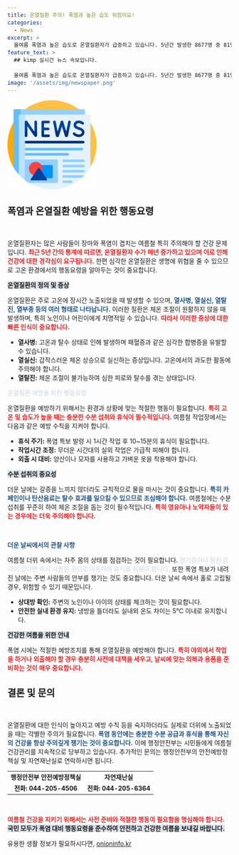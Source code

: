 ```yaml
---
title: 온열질환 주의! 폭염과 높은 습도 위험이요!
categories:
  - News
excerpt: >
  올여름 폭염과 높은 습도로 온열질환자가 급증하고 있습니다. 5년간 발생한 8677명 중 81명이 사망, 특히 60대 이상 안전 주의 필요! 야외활동 자제와 수분 섭취로 건강을 지키세요!
feature_text: >
  ## kimp 실시간 뉴스 속보입니다.

  올여름 폭염과 높은 습도로 온열질환자가 급증하고 있습니다. 5년간 발생한 8677명 중 81명이 사망, 특히 60대 이상 안전 주의 필요! 야외활동 자제와 수분 섭취로 건강을 지키세요!
image: '/assets/img/newspaper.png'
---
```


<p><img src="/assets/img/newspaper.png" alt="kimplant 속보" /></p>

<h2 data-ke-size="size26">폭염과 온열질환 예방을 위한 행동요령</h2>

<p data-ke-size="size16">&nbsp;</p>

<p>온열질환자는 많은 사람들이 장마와 폭염이 겹치는 여름철 특히 주의해야 할 건강 문제입니다. <b><span style="color: #ee2323;">최근 5년 간의 통계에 따르면, 온열질환자 수가 매년 증가하고 있으며 이로 인해 건강에 대한 경각심이 요구됩니다.</span></b> 한편 심각한 온열질환은 생명에 위협을 줄 수 있으므로 고온 환경에서의 행동요령을 알아두는 것이 중요합니다.</p>

<p><b><span style="background-color: #21538527;">온열질환의 정의 및 증상</span></b></p>

<p>온열질환은 주로 고온에 장시간 노출되었을 때 발생할 수 있으며, <b><span style="color: #1a5490;">열사병, 열실신, 열탈진, 열부종 등의 여러 형태로 나타납니다.</span></b> 이러한 질환은 체온 조절이 원활하지 않을 때 발생하며, 특히 노인이나 어린이에게 치명적일 수 있습니다. <b><span style="color: #ee2323;">따라서 이러한 증상에 대한 빠른 인식이 중요합니다.</span></b></p>

<ul>
  <li><b>열사병:</b> 고온과 탈수 상태로 인해 발생하며 패혈증과 같은 심각한 합병증을 유발할 수 있습니다.</li>
  <li><b>열실신:</b> 갑작스러운 체온 상승으로 실신하는 증상입니다. 고온에서의 과도한 활동에 주의해야 합니다.</li>
  <li><b>열탈진:</b> 체온 조절이 불가능하여 심한 피로와 탈수를 겪는 상태입니다.</li>
</ul>

<p><b><span style="color: #21538527;">온열질환 예방을 위한 행동요령</span></b></p>

<p>온열질환을 예방하기 위해서는 환경과 상황에 맞는 적절한 행동이 필요합니다. <b><span style="color: #ee2323;">특히 고온 및 습도가 높을 때는 충분한 수분 섭취와 휴식이 필수적입니다.</span></b> 여름철 작업장에서는 다음과 같은 예방 수칙을 지켜야 합니다.</p>

<ul>
  <li><b>휴식 주기:</b> 폭염 특보 발령 시 1시간 작업 후 10~15분의 휴식이 필요합니다.</li>
  <li><b>작업시간 조정:</b> 무더운 시간대의 실외 작업은 가급적 피해야 합니다.</li>
  <li><b>외출 시 대비:</b> 양산이나 모자를 사용하고 가벼운 옷을 착용해야 합니다.</li>
</ul>

<p><b><span style="background-color: #21538527;">수분 섭취의 중요성</span></b></p>

<p>더운 날에는 갈증을 느끼지 않더라도 규칙적으로 물을 마시는 것이 중요합니다. <b><span style="color: #1a5490;">특히 카페인이나 탄산음료는 탈수 효과를 일으킬 수 있으므로 조심해야 합니다.</span></b> 여름철에는 수분 섭취를 꾸준히 하여 체온 조절을 돕는 것이 필수적입니다. <b><span style="color: #ee2323;">특히 영유아나 노약자들이 있는 경우에는 더욱 주의해야 합니다.</span></b></p>

<p data-ke-size="size16">&nbsp;</p>

<p><b><span style="color: #1a5490;">더운 날씨에서의 관찰 사항</span></b></p>

<p>여름철 더위 속에서는 자주 몸의 상태를 점검하는 것이 필요합니다. <b><span style="color: #21538527;">현기증이나 탈진 감각이 있다면 즉시 시원한 곳으로 이동하여 휴식을 취해야 합니다.</span></b> 또한 폭염 특보가 내려진 날에는 주변 사람들의 안부를 챙기는 것도 중요합니다. 더운 날씨 속에서 홀로 고립될 경우, 위험할 수 있기 때문입니다.</p>

<ul>
  <li><b>상대방 확인:</b> 주변의 노인이나 아이의 상태를 체크하는 것이 필요합니다.</li>
  <li><b>안전한 실내 환경 유지:</b> 냉방을 틀더라도 실내외 온도 차이는 5℃ 이내로 유지합니다.</li>
</ul>

<p><b><span style="background-color: #21538527;">건강한 여름을 위한 안내</span></b></p>

<p>폭염 시에는 적절한 예방조치를 통해 온열질환을 예방해야 합니다. <b><span style="color: #ee2323;">특히 야외에서 작업을 하거나 외출해야 할 경우 충분히 사전에 대책을 세우고, 날씨에 맞는 의복과 용품을 준비하는 것이 매우 중요합니다.</span></b></p>

<h2 data-ke-size="size26">결론 및 문의</h2>

<p data-ke-size="size16">&nbsp;</p>

<p>온열질환에 대한 인식이 높아지고 예방 수칙 등을 숙지하더라도 실제로 더위에 노출되었을 때는 각별한 주의가 필요합니다. <b><span style="color: #1a5490;">폭염 동안에는 충분한 수분 공급과 휴식을 통해 자신의 건강을 항상 주의깊게 챙기는 것이 중요합니다.</span></b> 이에 행정안전부는 시민들에게 여름철 건강관리를 지속적으로 당부하고 있습니다. 추가적인 문의는 행정안전부의 안전예방정책실 및 자연재난실로 연락하시면 됩니다.</p>

<table>
  <tr>
    <td style="text-align: center; height: 17px;"><b>행정안전부 안전예방정책실</b></td>
    <td style="text-align: center; height: 17px;"><b>자연재난실</b></td>
  </tr>
  <tr>
    <td style="text-align: center; height: 17px;"><b>전화: 044-205-4506</b></td>
    <td style="text-align: center; height: 17px;"><b>전화: 044-205-6364</b></td>
  </tr>
</table>

<p data-ke-size="size16">&nbsp;</p>

<p><b><span style="color: #ee2323;">여름철 건강을 지키기 위해서는 사전 준비와 적절한 행동이 필요함을 명심해야 합니다.</span></b> <b><span style="background-color: #21538527;">국민 모두가 폭염 대비 행동요령을 준수하여 안전하고 건강한 여름을 보내길 바랍니다.</span></b></p>
유용한 생활 정보가 필요하시다면, <a href="https://onioninfo.kr" rel="dofollow">onioninfo.kr</a>


